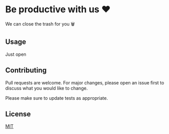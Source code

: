 # Be productive with us ❤️
We can close the trash for you 🗑️

## Usage
Just open 

## Contributing
Pull requests are welcome. For major changes, please open an issue first to discuss what you would like to change.

Please make sure to update tests as appropriate.

## License
[MIT](https://choosealicense.com/licenses/mit/)

